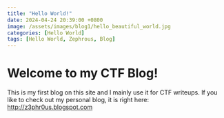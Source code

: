 ```yaml
---
title: "Hello World!"
date: 2024-04-24 20:39:00 +0800
image: /assets/images/blog1/hello_beautiful_world.jpg
categories: [Hello World]
tags: [Hello World, Zephrous, Blog]
---
```


# Welcome to my CTF Blog!

This is my first blog on this site and I mainly use it for CTF writeups. 
If you like to check out my personal blog, it is right here: http://z3phr0us.blogspot.com 